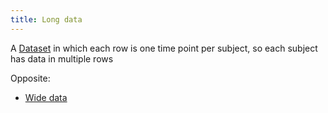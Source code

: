 ```yaml
---
title: Long data
---
```

A [Dataset](danielesalvatore/data-analysts/foundations/dataset.md) in which each row is one time point per subject, so each subject has data
in multiple rows

Opposite:
- [Wide data](danielesalvatore/data-analysts/prepare/wide-data.md)